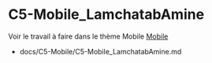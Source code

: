 
# C5-Mobile_LamchatabAmine


Voir le travail à faire dans le thème Mobile
[Mobile](https://github.com/solicoders/evaluation/issues/9)



- docs/C5-Mobile/C5-Mobile_LamchatabAmine.md 
 
